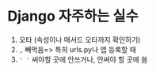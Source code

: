 # Django 자주하는 실수

1. 오타 (속성이나 매서드 오타까지 확인하기)
2. `,` 빼먹음=> 특히 urls.py나 앱 등록할 때
3. `' '` 써야할 곳에 안쓰거나, 안써야 할 곳에 씀